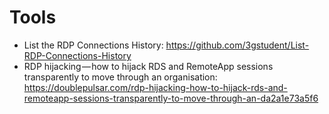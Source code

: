 # Tools

- List the RDP Connections History: https://github.com/3gstudent/List-RDP-Connections-History
- RDP hijacking — how to hijack RDS and RemoteApp sessions transparently to move through an organisation: https://doublepulsar.com/rdp-hijacking-how-to-hijack-rds-and-remoteapp-sessions-transparently-to-move-through-an-da2a1e73a5f6
